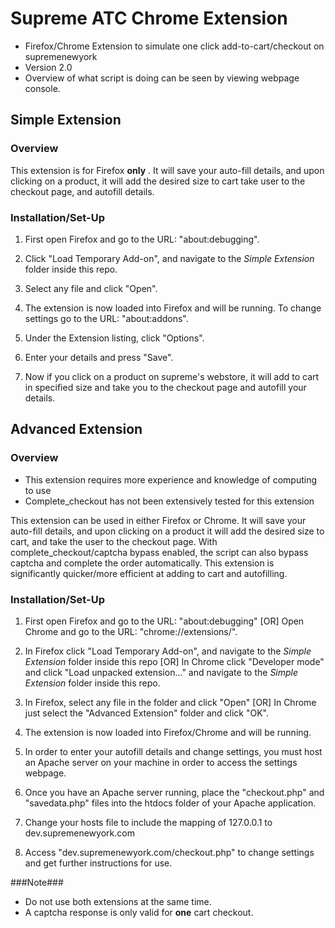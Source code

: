 # Supreme ATC Chrome Extension

* Firefox/Chrome Extension to simulate one click add-to-cart/checkout on supremenewyork
* Version 2.0
* Overview of what script is doing can be seen by viewing webpage console.

## Simple Extension

### Overview

This extension is for Firefox **only** . It will save your auto-fill details, and upon clicking on a product, it will add the desired size to cart take user to the checkout page, and autofill details.

### Installation/Set-Up

1. First open Firefox and go to the URL: "about:debugging".

2. Click "Load Temporary Add-on", and navigate to the *Simple Extension* folder inside this repo.

3. Select any file and click "Open".

4. The extension is now loaded into Firefox and will be running. To change settings go to the URL: "about:addons".

5. Under the Extension listing, click "Options".

6. Enter your details and press "Save".

7. Now if you click on a product on supreme's webstore, it will add to cart in specified size and take you to the checkout page and autofill your details.


## Advanced Extension

### Overview

* This extension requires more experience and knowledge of computing to use
* Complete_checkout has not been extensively tested for this extension

This extension can be used in either Firefox or Chrome. It will save your auto-fill details, and upon clicking on a product it will add the desired size to cart, and take the user to the checkout page. With complete_checkout/captcha bypass enabled, the script can also bypass captcha and complete the order automatically. This extension is significantly quicker/more efficient at adding to cart and autofilling.

### Installation/Set-Up

1. First open Firefox and go to the URL: "about:debugging" [OR] Open Chrome and go to the URL: "chrome://extensions/".

2. In Firefox click "Load Temporary Add-on", and navigate to the *Simple Extension* folder inside this repo [OR] In Chrome click "Developer mode" and click "Load unpacked extension..." and navigate to the *Simple Extension* folder inside this repo.

3. In Firefox, select any file in the folder and click "Open" [OR] In Chrome just select the "Advanced Extension" folder and click "OK".

4. The extension is now loaded into Firefox/Chrome and will be running.

5. In order to enter your autofill details and change settings, you must host an Apache server on your machine in order to access the settings webpage.

6. Once you have an Apache server running, place the "checkout.php" and "savedata.php" files into the htdocs folder of your Apache application.

7. Change your hosts file to include the mapping of 127.0.0.1 to dev.supremenewyork.com

8. Access "dev.supremenewyork.com/checkout.php" to change settings and get further instructions for use.
 
###Note###
* Do not use both extensions at the same time.
* A captcha response is only valid for **one** cart checkout.